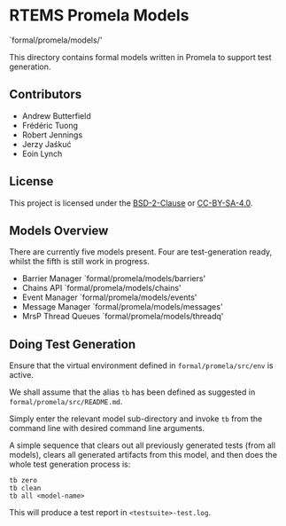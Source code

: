 # RTEMS Promela Models

`formal/promela/models/'

This directory contains formal models written in Promela to support test generation.

## Contributors

* Andrew Butterfield
* Frédéric Tuong
* Robert Jennings
* Jerzy Jaśkuć
* Eoin Lynch

## License

This project is licensed under the
[BSD-2-Clause](https://spdx.org/licenses/BSD-2-Clause.html) or
[CC-BY-SA-4.0](https://spdx.org/licenses/CC-BY-SA-4.0.html).

## Models Overview

There are currently five models present. Four are test-generation ready, whilst the fifth is still work in progress.

* Barrier Manager `formal/promela/models/barriers'
* Chains API `formal/promela/models/chains'
* Event Manager `formal/promela/models/events'
* Message Manager `formal/promela/models/messages'
* MrsP Thread Queues `formal/promela/models/threadq'

## Doing Test Generation

Ensure that the virtual environment defined in `formal/promela/src/env` is active.

We shall assume that the alias `tb` has been defined as suggested in  `formal/promela/src/README.md`.

Simply enter the relevant model sub-directory and invoke `tb` from the command line with desired command line arguments.

A simple sequence that clears out all previously generated tests (from all models), clears all generated artifacts from this model,
and then does the whole test generation process is:

```
tb zero
tb clean
tb all <model-name>
```

This will produce a test report in `<testsuite>-test.log`.


